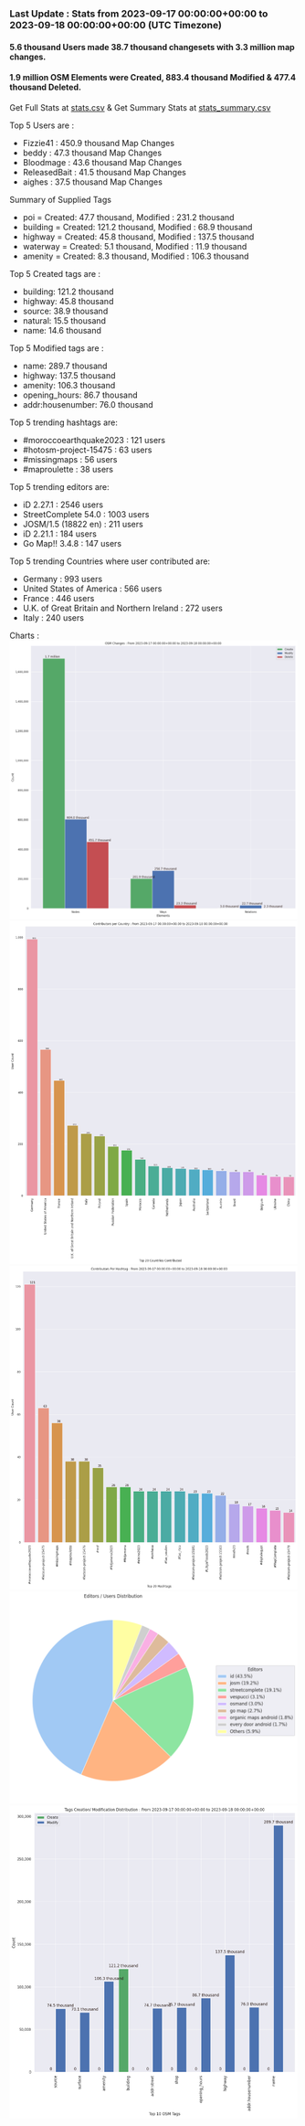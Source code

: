 ### Last Update : Stats from 2023-09-17 00:00:00+00:00 to 2023-09-18 00:00:00+00:00 (UTC Timezone)

#### 5.6 thousand Users made 38.7 thousand changesets with 3.3 million map changes.
#### 1.9 million OSM Elements were Created, 883.4 thousand Modified & 477.4 thousand Deleted.
Get Full Stats at [stats.csv](/stats/Global/Daily/stats.csv)
 & Get Summary Stats at [stats_summary.csv](/stats/Global/Daily/stats_summary.csv)

Top 5 Users are : 
- Fizzie41 : 450.9 thousand Map Changes
- beddy : 47.3 thousand Map Changes
- Bloodmage : 43.6 thousand Map Changes
- ReleasedBait : 41.5 thousand Map Changes
- aighes : 37.5 thousand Map Changes

Summary of Supplied Tags
- poi = Created: 47.7 thousand, Modified : 231.2 thousand
- building = Created: 121.2 thousand, Modified : 68.9 thousand
- highway = Created: 45.8 thousand, Modified : 137.5 thousand
- waterway = Created: 5.1 thousand, Modified : 11.9 thousand
- amenity = Created: 8.3 thousand, Modified : 106.3 thousand


Top 5 Created tags are :
- building: 121.2 thousand
- highway: 45.8 thousand
- source: 38.9 thousand
- natural: 15.5 thousand
- name: 14.6 thousand


Top 5 Modified tags are :
- name: 289.7 thousand
- highway: 137.5 thousand
- amenity: 106.3 thousand
- opening_hours: 86.7 thousand
- addr:housenumber: 76.0 thousand


Top 5 trending hashtags are:
- #moroccoearthquake2023 : 121 users
- #hotosm-project-15475 : 63 users
- #missingmaps : 56 users
- #maproulette : 38 users


Top 5 trending editors are:
- iD 2.27.1 : 2546 users
- StreetComplete 54.0 : 1003 users
- JOSM/1.5 (18822 en) : 211 users
- iD 2.21.1 : 184 users
- Go Map!! 3.4.8 : 147 users


Top 5 trending Countries where user contributed are:
- Germany : 993 users
- United States of America : 566 users
- France : 446 users
- U.K. of Great Britain and Northern Ireland : 272 users
- Italy : 240 users


 Charts : 
![Alt text](./stats_osm_changes.png) 
![Alt text](./stats_users_per_country.png) 
![Alt text](./stats_users_per_hashtag.png) 
![Alt text](./stats_editors_pie_chart.png) 
![Alt text](./stats_tags.png) 
